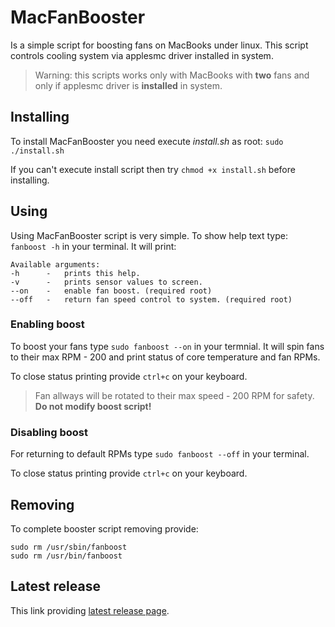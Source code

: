 # MacFanBooster

Is a simple script for boosting fans on MacBooks under linux. This script controls cooling system via applesmc driver installed in system.

> Warning: this scripts works only with MacBooks with **two** fans and only if applesmc driver is **installed** in system.

## Installing

To install MacFanBooster you need execute *install.sh* as root: `sudo ./install.sh`

If you can't execute install script then try `chmod +x install.sh` before installing.

## Using

Using MacFanBooster script is very simple. To show help text type: `fanboost -h` in your terminal. It will print:
```
Available arguments:
-h      -   prints this help.
-v      -   prints sensor values to screen.
--on    -   enable fan boost. (required root)
--off   -   return fan speed control to system. (required root)
```

### Enabling boost

To boost your fans type `sudo fanboost --on` in your termnial. It will spin fans to their max RPM - 200 and print status of core temperature and fan RPMs.

To close status printing provide `ctrl+c` on your keyboard.

> Fan allways will be rotated to their max speed - 200 RPM for safety. **Do not modify boost script!**

### Disabling boost

For returning to default RPMs type `sudo fanboost --off` in your terminal.

To close status printing provide `ctrl+c` on your keyboard.

## Removing

To complete booster script removing provide:
``` shell
sudo rm /usr/sbin/fanboost
sudo rm /usr/bin/fanboost
```

## Latest release

This link providing
[latest release page](https://github.com/MyCatShoegazer/MacBookFanBooster/releases/latest).